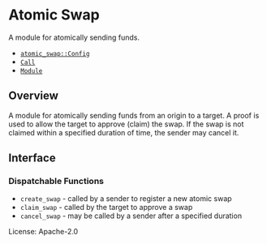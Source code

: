 # Atomic Swap

A module for atomically sending funds.

- [`atomic_swap::Config`](https://docs.rs/pallet-atomic-swap/latest/pallet_atomic_swap/trait.Config.html)
- [`Call`](https://docs.rs/pallet-atomic-swap/latest/pallet_atomic_swap/enum.Call.html)
- [`Module`](https://docs.rs/pallet-atomic-swap/latest/pallet_atomic_swap/struct.Module.html)

## Overview

A module for atomically sending funds from an origin to a target. A proof
is used to allow the target to approve (claim) the swap. If the swap is not
claimed within a specified duration of time, the sender may cancel it.

## Interface

### Dispatchable Functions

* `create_swap` - called by a sender to register a new atomic swap
* `claim_swap` - called by the target to approve a swap
* `cancel_swap` - may be called by a sender after a specified duration

License: Apache-2.0